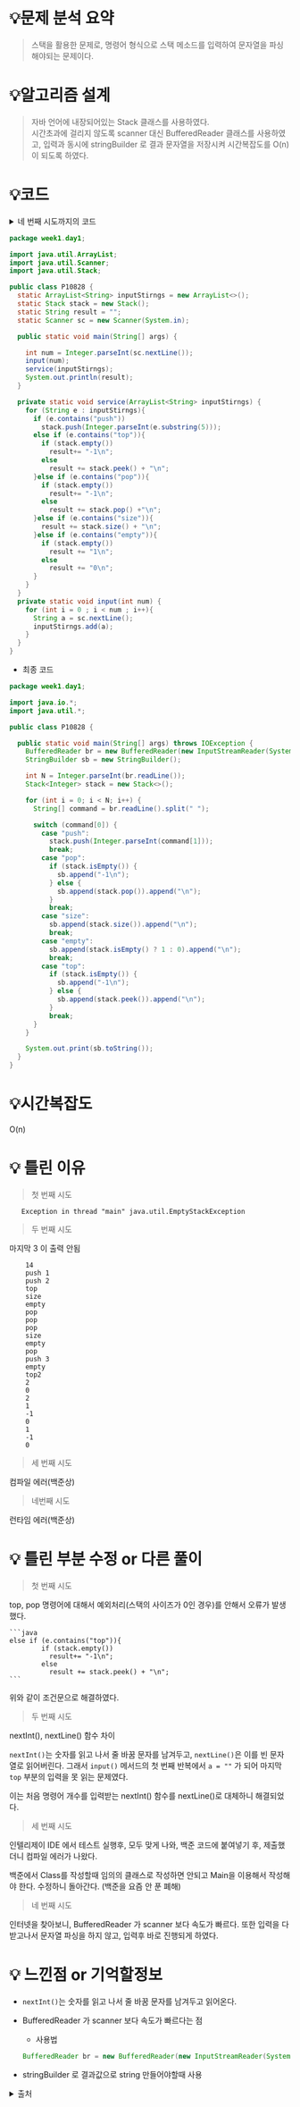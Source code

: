 # 💡**문제 분석 요약**

> 스택을 활용한 문제로, 명령어 형식으로 스택 메소드를 입력하여 문자열을 파싱해야되는 문제이다.

# 💡**알고리즘 설계**

> 자바 언어에 내장되어있는 Stack  클래스를 사용하였다.
 <br> 시간초과에 걸리지 않도록 scanner 대신 BufferedReader 클래스를 사용하였고, 입력과 동시에 stringBuilder 로 결과 문자열을 저장시켜 시간복잡도를 O(n)이 되도록 하였다.

# 💡코드

<details>
<summary>네 번째 시도까지의 코드</summary>
<div>

```java
package week1.day1;

import java.util.ArrayList;
import java.util.Scanner;
import java.util.Stack;

public class P10828 {
  static ArrayList<String> inputStirngs = new ArrayList<>();
  static Stack stack = new Stack();
  static String result = "";
  static Scanner sc = new Scanner(System.in);

  public static void main(String[] args) {

    int num = Integer.parseInt(sc.nextLine());
    input(num);
    service(inputStirngs);
    System.out.println(result);
  }

  private static void service(ArrayList<String> inputStirngs) {
    for (String e : inputStirngs){
      if (e.contains("push"))
        stack.push(Integer.parseInt(e.substring(5)));
      else if (e.contains("top")){
        if (stack.empty())
          result+= "-1\n";
        else
          result += stack.peek() + "\n";
      }else if (e.contains("pop")){
        if (stack.empty())
          result+= "-1\n";
        else
          result += stack.pop() +"\n";
      }else if (e.contains("size")){
        result += stack.size() + "\n";
      }else if (e.contains("empty")){
        if (stack.empty())
          result += "1\n";
        else
          result += "0\n";
      }
    }
  }
  private static void input(int num) {
    for (int i = 0 ; i < num ; i++){
      String a = sc.nextLine();
      inputStirngs.add(a);
    }
  }
}
```

</div>
</details>

```java
package week1.day1;

import java.util.ArrayList;
import java.util.Scanner;
import java.util.Stack;

public class P10828 {
  static ArrayList<String> inputStirngs = new ArrayList<>();
  static Stack stack = new Stack();
  static String result = "";
  static Scanner sc = new Scanner(System.in);

  public static void main(String[] args) {

    int num = Integer.parseInt(sc.nextLine());
    input(num);
    service(inputStirngs);
    System.out.println(result);
  }

  private static void service(ArrayList<String> inputStirngs) {
    for (String e : inputStirngs){
      if (e.contains("push"))
        stack.push(Integer.parseInt(e.substring(5)));
      else if (e.contains("top")){
        if (stack.empty())
          result+= "-1\n";
        else
          result += stack.peek() + "\n";
      }else if (e.contains("pop")){
        if (stack.empty())
          result+= "-1\n";
        else
          result += stack.pop() +"\n";
      }else if (e.contains("size")){
        result += stack.size() + "\n";
      }else if (e.contains("empty")){
        if (stack.empty())
          result += "1\n";
        else
          result += "0\n";
      }
    }
  }
  private static void input(int num) {
    for (int i = 0 ; i < num ; i++){
      String a = sc.nextLine();
      inputStirngs.add(a);
    }
  }
}

```

- 최종 코드

```java
package week1.day1;

import java.io.*;
import java.util.*;

public class P10828 {

  public static void main(String[] args) throws IOException {
    BufferedReader br = new BufferedReader(new InputStreamReader(System.in));
    StringBuilder sb = new StringBuilder();

    int N = Integer.parseInt(br.readLine());
    Stack<Integer> stack = new Stack<>();

    for (int i = 0; i < N; i++) {
      String[] command = br.readLine().split(" ");

      switch (command[0]) {
        case "push":
          stack.push(Integer.parseInt(command[1]));
          break;
        case "pop":
          if (stack.isEmpty()) {
            sb.append("-1\n");
          } else {
            sb.append(stack.pop()).append("\n");
          }
          break;
        case "size":
          sb.append(stack.size()).append("\n");
          break;
        case "empty":
          sb.append(stack.isEmpty() ? 1 : 0).append("\n");
          break;
        case "top":
          if (stack.isEmpty()) {
            sb.append("-1\n");
          } else {
            sb.append(stack.peek()).append("\n");
          }
          break;
      }
    }

    System.out.print(sb.toString());
  }
}

```

# 💡시간복잡도

O(n)

# 💡 틀린 이유

> 첫 번째 시도

       Exception in thread "main" java.util.EmptyStackException


> 두 번째 시도

  마지막 3 이 출력 안됨


       
        14
        push 1
        push 2
        top
        size
        empty
        pop
        pop
        pop
        size
        empty
        pop
        push 3
        empty
        top2
        2
        0
        2
        1
        -1
        0
        1
        -1
        0

> 세 번째 시도

  컴파일 에러(백준상)

> 네번째 시도

  런타임 에러(백준상)


# 💡 틀린 부분 수정 or 다른 풀이

> 첫 번째 시도

  top, pop 명령어에 대해서 예외처리(스택의 사이즈가 0인 경우)를 안해서 오류가 발생했다.

    ```java
    else if (e.contains("top")){
            if (stack.empty())
              result+= "-1\n";
            else
              result += stack.peek() + "\n";
    ```

  위와 같이 조건문으로 해결하였다.

> 두 번째 시도

nextInt(), nextLine() 함수 차이


`nextInt()`는 숫자를 읽고 나서 줄 바꿈 문자를 남겨두고, `nextLine()`은 이를 빈 문자열로 읽어버린다. 그래서 `input()` 메서드의 첫 번째 반복에서 `a = ""` 가 되어 마지막 `top` 부분의 입력을 못 읽는 문제였다.

이는 처음 명령어 개수를 입력받는 nextInt() 함수를 nextLine()로 대체하니 해결되었다.

>  세 번째 시도

  인텔리제이 IDE 에서 테스트 실행후, 모두 맞게 나와, 백준 코드에 붙여넣기 후, 제출했더니 컴파일 에러가 나왔다.

  백준에서 Class를 작성할때 임의의 클래스로 작성하면 안되고 Main을 이용해서 작성해야 한다. 수정하니 돌아간다. (백준을 요즘 안 푼 폐해)

> 네 번째 시도

  인터넷을 찾아보니,  BufferedReader 가 scanner  보다 속도가 빠르다. 또한 입력을 다 받고나서 문자열 파싱을 하지 않고, 입력후 바로 진행되게 하였다.


# 💡 느낀점 or 기억할정보

- `nextInt()`는 숫자를 읽고 나서 줄 바꿈 문자를 남겨두고 읽어온다.
- BufferedReader 가 scanner  보다 속도가 빠르다는 점
    - 사용법

    ```java
    BufferedReader br = new BufferedReader(new InputStreamReader(System.in));
    ```

- stringBuilder 로 결과값으로 string 만들어야할때 사용
<details>
<summary>출처</summary>
<div>

[자바(JAVA) - Scanner & BufferedReader](https://dlee0129.tistory.com/238)

</div>
</details>
